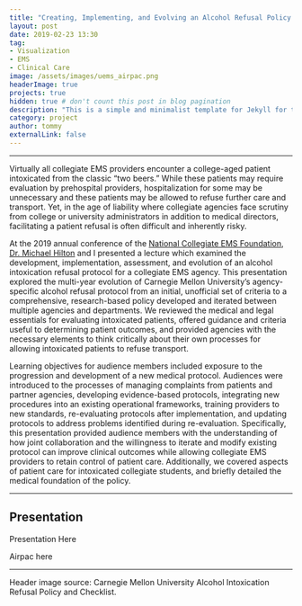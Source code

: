 ```yaml
---
title: "Creating, Implementing, and Evolving an Alcohol Refusal Policy for Intoxicated Patients"
layout: post
date: 2019-02-23 13:30
tag:
- Visualization
- EMS
- Clinical Care
image: /assets/images/uems_airpac.png
headerImage: true
projects: true
hidden: true # don't count this post in blog pagination
description: "This is a simple and minimalist template for Jekyll for those who likes to eat noodles."
category: project
author: tommy
externalLink: false
---
```


---


Virtually all collegiate EMS providers encounter a college-aged patient intoxicated from the classic “two beers.” While these patients may require evaluation by prehospital providers, hospitalization for some may be unnecessary and these patients may be allowed to refuse further care and transport. Yet, in the age of liability where collegiate agencies face scrutiny from college or university administrators in addition to medical directors, facilitating a patient refusal is often difficult and inherently risky. 

At the 2019 annual conference of the <a href="ncemsf.org">National Collegiate EMS Foundation</a>, <a href="https://www.ncemsf.org/about/leadership/board-of-directors/5-michael-t-hilton-md">Dr. Michael Hilton</a> and I presented a lecture which examined the development, implementation, assessment, and evolution of an alcohol intoxication refusal protocol for a collegiate EMS agency. This presentation explored the multi-year evolution of Carnegie Mellon University’s agency-specific alcohol refusal protocol from an initial, unofficial set of criteria to a comprehensive, research-based policy developed and iterated between multiple agencies and departments. We reviewed the medical and legal essentials for evaluating intoxicated patients, offered guidance and criteria useful to determining patient outcomes, and provided agencies with the necessary elements to think critically about their own processes for allowing intoxicated patients to refuse transport.

Learning objectives for audience members included exposure to the progression and development of a new medical protocol. Audiences were introduced to the processes of managing complaints from patients and partner agencies, developing evidence-based protocols, integrating new procedures into an existing operational frameworks, training providers to new standards, re-evaluating protocols after implementation, and updating protocols to address problems identified during re-evaluation. Specifically, this presentation provided audience members with the understanding of how joint collaboration and the willingness to iterate and modify existing protocol can improve clinical outcomes while allowing collegiate EMS providers to retain control of patient care. Additionally, we covered aspects of patient care for intoxicated collegiate students, and briefly detailed the medical foundation of the policy.
 
---

## Presentation

Presentation Here

Airpac here

---

Header image source: Carnegie Mellon University Alcohol Intoxication Refusal Policy and Checklist.

